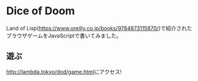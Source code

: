 # Dice of Doom
Land of Lisp(<https://www.oreilly.co.jp/books/9784873115870/>)で紹介されたブラウザゲームをJavaScriptで書いてみました。  

## 遊ぶ
<http://lambda.tokyo/dod/game.html>にアクセス!
